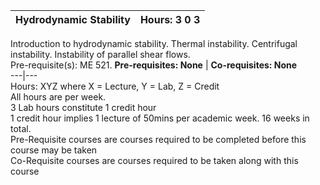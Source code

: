 **Hydrodynamic Stability** | **Hours: 3 0 3**  
---|---  
Introduction to hydrodynamic stability. Thermal instability. Centrifugal instability. Instability of parallel shear flows.  
Pre-requisite(s): ME 521.
**Pre-requisites: None** | **Co-requisites: None**  
---|---  
Hours: XYZ where X = Lecture, Y = Lab, Z = Credit  
All hours are per week.  
3 Lab hours constitute 1 credit hour  
1 credit hour implies 1 lecture of 50mins per academic week. 16 weeks in total.  
Pre-Requisite courses are courses required to be completed before this course may be taken  
Co-Requisite courses are courses required to be taken along with this course
